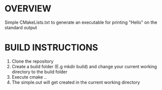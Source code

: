 # OVERVIEW
Simple CMakeLists.txt to generate an executable for printing "Hello" on the standard output

# BUILD INSTRUCTIONS
1. Clone the repository
2. Create a build folder (E.g mkdir build) and change your current working directory to the build folder
3. Execute cmake ..
4. The simple.out will get created in the current working directory
